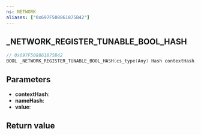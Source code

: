 ```yaml
---
ns: NETWORK
aliases: ["0x697F508861875B42"]
---
```

## _NETWORK_REGISTER_TUNABLE_BOOL_HASH

```c
// 0x697F508861875B42
BOOL _NETWORK_REGISTER_TUNABLE_BOOL_HASH(cs_type(Any) Hash contextHash, cs_type(Any) Hash nameHash, BOOL* value);
```

## Parameters
* **contextHash**: 
* **nameHash**: 
* **value**: 

## Return value
